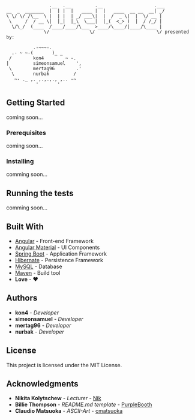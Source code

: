 ```
                .__  .__         .__                   .___
__  _  _______  |  | |  |   ____ |  |   ____  __ __  __| _/
\ \/ \/ /\__  \ |  | |  | _/ ___\|  |  /  _ \|  |  \/ __ | 
 \     /  / __ \|  |_|  |_\  \___|  |_(  <_> )  |  / /_/ | 
  \/\_/  (____  /____/____/\___  >____/\____/|____/\____ | 
              \/               \/                       \/ presented by:

          .-~~~-.
  .- ~ ~-(       )_ _
 /        kon4        ~ -.
|         simeonsamuel    ',
 \        mertag96        .'
  \       nurbak         /
   ~- ._ ,. ,.,.,., ,.. -~
           '       '        
```
## Getting Started

coming soon...

### Prerequisites

coming soon...

### Installing

comming soon...

## Running the tests

comming soon...

## Built With

* [Angular](https://angular.io/) - Front-end Framework
* [Angular Material](https://material.angular.io/) - UI Components
* [Spring Boot](https://projects.spring.io/spring-boot/) - Application Framework
* [Hibernate](http://hibernate.org/) - Persistence Framework
* [MySQL](https://www.mysql.com/de/) - Database
* [Maven](https://maven.apache.org/) - Build tool
* **Love** - :heart:

## Authors

* **kon4** - *Developer*
* **simeonsamuel** - *Developer*
* **mertag96** - *Developer*
* **nurbak** - *Developer*

## License

This project is licensed under the MIT License.

## Acknowledgments

* **Nikita Kolytschew** - *Lecturer* - [Nik](https://github.com/nkolytschew)
* **Billie Thompson** - *README.md template* - [PurpleBooth](https://github.com/PurpleBooth)
* **Claudio Matsuoka** - *ASCII-Art* - [cmatsuoka](https://github.com/cmatsuoka)
